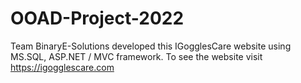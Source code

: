 # OOAD-Project-2022
Team BinaryE-Solutions developed this IGogglesCare website using MS.SQL, ASP.NET / MVC framework. To see the website visit https://igogglescare.com
